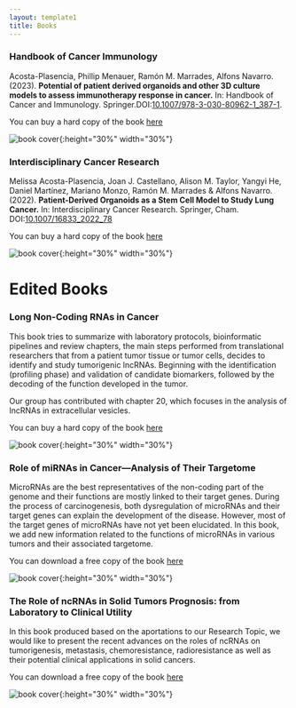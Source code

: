 ```yaml
---
layout: template1
title: Books
---
```


### Handbook of Cancer Immunology

Acosta-Plasencia, Phillip Menauer, Ramón M. Marrades, Alfons Navarro.(2023). **Potential of patient derived organoids and other 3D culture models to assess immunotherapy response in cancer.** In: Handbook of Cancer and Immunology. Springer.DOI:[10.1007/978-3-030-80962-1_387-1](https://link.springer.com/referenceworkentry/10.1007/978-3-030-80962-1_387-1).

You can buy a hard copy of the book [here](https://link.springer.com/referencework/10.1007/978-3-030-80962-1)

![book cover]({{site.base.url}}/assets/img/Book_cover_immunology.jpg){:height="30%" width="30%"}


### Interdisciplinary Cancer Research

Melissa Acosta-Plasencia, Joan J. Castellano, Alison M. Taylor, Yangyi He, Daniel Martínez, Mariano Monzo, Ramón M. Marrades & Alfons Navarro.(2022). **Patient-Derived Organoids as a Stem Cell Model to Study Lung Cancer.** In: Interdisciplinary Cancer Research. Springer, Cham. DOI:[10.1007/16833_2022_78](https://doi.org/10.1007/16833_2022_78)

You can buy a hard copy of the book [here](https://www.springer.com/series/16833)

![book cover]({{site.base.url}}/assets/img/Book_cover_interdisciplinary.jpg){:height="30%" width="30%"}

# Edited Books 

### Long Non-Coding RNAs in Cancer

This book tries to summarize with laboratory protocols, bioinformatic pipelines and review chapters, the main steps performed from translational researchers that from a patient tumor tissue or tumor cells, decides to identify and study tumorigenic lncRNAs. Beginning with the identification (profiling phase) and validation of candidate biomarkers, followed by the decoding of the function developed in the tumor. 

Our group has contributed with chapter 20, which focuses in the analysis of lncRNAs in extracellular vesicles.

You can buy a hard copy of the book [here](https://www.springer.com/gp/book/9781071615805)

![book cover]({{site.base.url}}/assets/img/lncRNA_book_Springer.png){:height="30%" width="30%"}

### Role of miRNAs in Cancer—Analysis of Their Targetome

MicroRNAs are the best representatives of the non-coding part of the genome
and their functions are mostly linked to their target genes. During the process
of carcinogenesis, both dysregulation of microRNAs and their target genes can
explain the development of the disease. However, most of the target genes of
microRNAs have not yet been elucidated. In this book, we add new information
related to the functions of microRNAs in various tumors and their associated
targetome.

You can download a free copy of the book [here](https://www.mdpi.com/books/pdfview/book/5202)

![book cover]({{site.base.url}}/assets/img/Cancers_Special_issue_book_2.png){:height="30%" width="30%"}

### The Role of ncRNAs in Solid Tumors Prognosis: from Laboratory to Clinical Utility

In this book produced based on the aportations to our Research Topic, we would like to present the recent advances on the roles of ncRNAs on tumorigenesis, metastasis, chemoresistance, radioresistance as well as their potential clinical applications in solid cancers. 

You can download a free copy of the book [here](https://www.frontiersin.org/research-topics/10686/the-role-of-ncrnas-in-solid-tumors-prognosis-from-laboratory-to-clinical-utility)

![book cover]({{site.base.url}}/assets/img/Frontiers_book_2.png){:height="30%" width="30%"}

